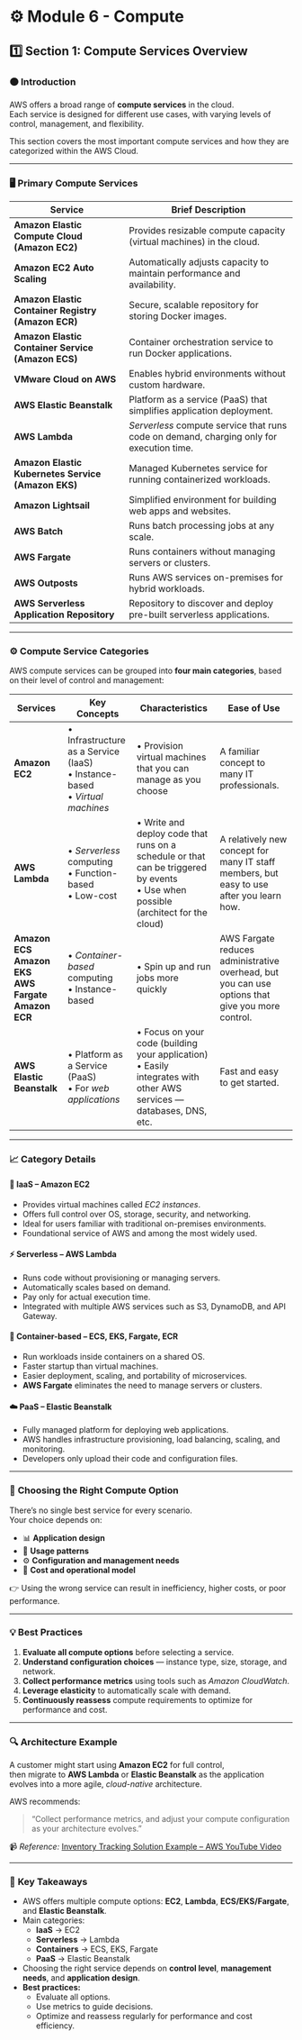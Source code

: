 # ⚙️ **Module 6 - Compute**  
## 1️⃣ **Section 1: Compute Services Overview**

### 🟠 **Introduction**

AWS offers a broad range of **compute services** in the cloud.  
Each service is designed for different use cases, with varying levels of control, management, and flexibility.

This section covers the most important compute services and how they are categorized within the AWS Cloud.

---

### 🖥️ **Primary Compute Services**

| Service | Brief Description |
|----------|------------------|
| **Amazon Elastic Compute Cloud (Amazon EC2)** | Provides resizable compute capacity (virtual machines) in the cloud. |
| **Amazon EC2 Auto Scaling** | Automatically adjusts capacity to maintain performance and availability. |
| **Amazon Elastic Container Registry (Amazon ECR)** | Secure, scalable repository for storing Docker images. |
| **Amazon Elastic Container Service (Amazon ECS)** | Container orchestration service to run Docker applications. |
| **VMware Cloud on AWS** | Enables hybrid environments without custom hardware. |
| **AWS Elastic Beanstalk** | Platform as a service (PaaS) that simplifies application deployment. |
| **AWS Lambda** | *Serverless* compute service that runs code on demand, charging only for execution time. |
| **Amazon Elastic Kubernetes Service (Amazon EKS)** | Managed Kubernetes service for running containerized workloads. |
| **Amazon Lightsail** | Simplified environment for building web apps and websites. |
| **AWS Batch** | Runs batch processing jobs at any scale. |
| **AWS Fargate** | Runs containers without managing servers or clusters. |
| **AWS Outposts** | Runs AWS services on-premises for hybrid workloads. |
| **AWS Serverless Application Repository** | Repository to discover and deploy pre-built serverless applications. |

---

### ⚙️ **Compute Service Categories**

AWS compute services can be grouped into **four main categories**, based on their level of control and management:

| **Services** | **Key Concepts** | **Characteristics** | **Ease of Use** |
|---------------|------------------|----------------------|-----------------|
| **Amazon EC2** | • Infrastructure as a Service (IaaS)  <br> • Instance-based  <br> • *Virtual machines* | • Provision virtual machines that you can manage as you choose | A familiar concept to many IT professionals. |
| **AWS Lambda** | • *Serverless* computing  <br> • Function-based  <br> • Low-cost | • Write and deploy code that runs on a schedule or that can be triggered by events  <br> • Use when possible (architect for the cloud) | A relatively new concept for many IT staff members, but easy to use after you learn how. |
| **Amazon ECS**  <br> **Amazon EKS**  <br> **AWS Fargate**  <br> **Amazon ECR** | • *Container-based* computing  <br> • Instance-based | • Spin up and run jobs more quickly | AWS Fargate reduces administrative overhead, but you can use options that give you more control. |
| **AWS Elastic Beanstalk** | • Platform as a Service (PaaS)  <br> • For *web applications* | • Focus on your code (building your application)  <br> • Easily integrates with other AWS services — databases, DNS, etc. | Fast and easy to get started. |

---

### 📈 **Category Details**

#### 🧩 **IaaS – Amazon EC2**
- Provides virtual machines called *EC2 instances*.  
- Offers full control over OS, storage, security, and networking.  
- Ideal for users familiar with traditional on-premises environments.  
- Foundational service of AWS and among the most widely used.

#### ⚡ **Serverless – AWS Lambda**
- Runs code without provisioning or managing servers.  
- Automatically scales based on demand.  
- Pay only for actual execution time.  
- Integrated with multiple AWS services such as S3, DynamoDB, and API Gateway.  

#### 🐳 **Container-based – ECS, EKS, Fargate, ECR**
- Run workloads inside containers on a shared OS.  
- Faster startup than virtual machines.  
- Easier deployment, scaling, and portability of microservices.  
- **AWS Fargate** eliminates the need to manage servers or clusters.  

#### ☁️ **PaaS – Elastic Beanstalk**
- Fully managed platform for deploying web applications.  
- AWS handles infrastructure provisioning, load balancing, scaling, and monitoring.  
- Developers only upload their code and configuration files.  

---

### 🧮 **Choosing the Right Compute Option**

There’s no single best service for every scenario.  
Your choice depends on:

- 📊 **Application design**
- 🔁 **Usage patterns**
- ⚙️ **Configuration and management needs**
- 💸 **Cost and operational model**

👉 Using the wrong service can result in inefficiency, higher costs, or poor performance.

---

### 💡 **Best Practices**

1. **Evaluate all compute options** before selecting a service.  
2. **Understand configuration choices** — instance type, size, storage, and network.  
3. **Collect performance metrics** using tools such as *Amazon CloudWatch*.  
4. **Leverage elasticity** to automatically scale with demand.  
5. **Continuously reassess** compute requirements to optimize for performance and cost.

---

### 🔍 **Architecture Example**

A customer might start using **Amazon EC2** for full control,  
then migrate to **AWS Lambda** or **Elastic Beanstalk** as the application evolves into a more agile, *cloud-native* architecture.

AWS recommends:  
> “Collect performance metrics, and adjust your compute configuration as your architecture evolves.”

📹 *Reference:* [Inventory Tracking Solution Example – AWS YouTube Video](https://www.youtube.com/watch?v=zr3Kib0i-OQ)

---

### 🧠 **Key Takeaways**

- AWS offers multiple compute options: **EC2**, **Lambda**, **ECS/EKS/Fargate**, and **Elastic Beanstalk**.  
- Main categories:  
  - **IaaS** → EC2  
  - **Serverless** → Lambda  
  - **Containers** → ECS, EKS, Fargate  
  - **PaaS** → Elastic Beanstalk  
- Choosing the right service depends on **control level**, **management needs**, and **application design**.  
- **Best practices:**  
  - Evaluate all options.  
  - Use metrics to guide decisions.  
  - Optimize and reassess regularly for performance and cost efficiency.  